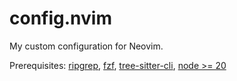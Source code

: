 # config.nvim

My custom configuration for Neovim.

Prerequisites: [ripgrep](https://github.com/BurntSushi/ripgrep), [fzf](https://github.com/junegunn/fzf), [tree-sitter-cli](https://github.com/tree-sitter/tree-sitter), [node >= 20](https://github.com)
